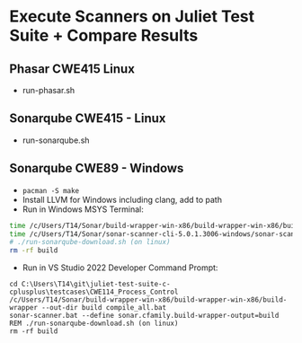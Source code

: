 # Execute Scanners on Juliet Test Suite + Compare Results

## Phasar CWE415 Linux
* run-phasar.sh

## Sonarqube CWE415 - Linux
* run-sonarqube.sh

## Sonarqube CWE89 - Windows
* `pacman -S make`
* Install LLVM for Windows including clang, add to path
* Run in Windows MSYS Terminal:
```bash
time /c/Users/T14/Sonar/build-wrapper-win-x86/build-wrapper-win-x86/build-wrapper --out-dir build make
time /c/Users/T14/Sonar/sonar-scanner-cli-5.0.1.3006-windows/sonar-scanner-5.0.1.3006-windows/bin/sonar-scanner.bat --define sonar.cfamily.build-wrapper-output=build
# ./run-sonarqube-download.sh (on linux)
rm -rf build
```
* Run in VS Studio 2022 Developer Command Prompt:
```batch
cd C:\Users\T14\git\juliet-test-suite-c-cplusplus\testcases\CWE114_Process_Control
/c/Users/T14/Sonar/build-wrapper-win-x86/build-wrapper-win-x86/build-wrapper --out-dir build compile_all.bat
sonar-scanner.bat --define sonar.cfamily.build-wrapper-output=build
REM ./run-sonarqube-download.sh (on linux)
rm -rf build
```